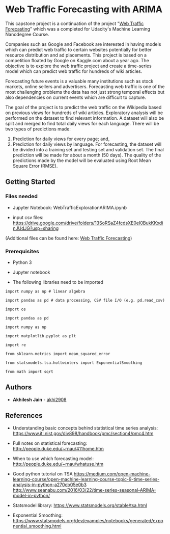 # Web Traffic Forecasting with ARIMA

This capstone project is a continuation of the project "[Web Traffic Forecasting](https://github.com/akhi2908/web-traffic-forecasting)" which was a completed for Udacity's Machine Learning Nanodegree Course. 

Companies such as Google and Facebook are interested in having models which can predict web traffic to certain websites potentially for better resource distribution and ad placements. This project is based on a competition floated by Google on Kaggle.com about a year ago. The objective is to explore the web traffic project and create a time-series model which can predict web traffic for hundreds of wiki articles. 

Forecasting future events is a valuable many institutions such as stock markets, online sellers and advertisers. Forecasting web traffic is one of the most challenging problems the data has not just strong temporal effects but also dependencies on current events which are difficult to capture. 

The goal of the project is to predict the web traffic on the Wikipedia based on previous views for hundreds of wiki articles. Exploratory analysis will be performed on the dataset to find relevant information. A dataset will also be split and merged to find total daily views for each language. There will be two types of predictions made:
1.	Prediction for daily views for every page; and, 
2.	Prediction for daily views by language.
For forecasting, the dataset will be divided into a training set and testing set and validation set. The final prediction will be made for about a month (50 days). The quality of the predictions made by the model will be evaluated using Root Mean Square Error (RMSE).


## Getting Started

### Files needed

* Jupyter Notebook: WebTrafficExplorationARIMA.ipynb

* input csv files: https://drive.google.com/drive/folders/13SoRSaZ4fcdsXE0eI0BukKKxdinJUdJG?usp=sharing

(Additional files can be found here: [Web Traffic Forecasting](https://github.com/akhi2908/web-traffic-forecasting))

### Prerequisites

* Python 3

* Jupyter notebook

* The following libraries need to be imported 

```
import numpy as np # linear algebra

import pandas as pd # data processing, CSV file I/O (e.g. pd.read_csv)

import os

import pandas as pd

import numpy as np

import matplotlib.pyplot as plt

import re

from sklearn.metrics import mean_squared_error

from statsmodels.tsa.holtwinters import ExponentialSmoothing

from math import sqrt
```

## Authors

* **Akhilesh Jain** - [akhi2908](https://github.com/akhi2908)

## References

* Understanding basic concepts behind statistical time series analysis: https://www.itl.nist.gov/div898/handbook/pmc/section4/pmc4.htm

* Full notes on statistical forecasting: http://people.duke.edu/~rnau/411home.htm

* When to use which forecasting model: http://people.duke.edu/~rnau/whatuse.htm 

* Good python tutorial on TSA
https://medium.com/open-machine-learning-course/open-machine-learning-course-topic-9-time-series-analysis-in-python-a270cb05e0b3
http://www.seanabu.com/2016/03/22/time-series-seasonal-ARIMA-model-in-python/

* Statsmodel library: https://www.statsmodels.org/stable/tsa.html

* Exponential Smoothing: https://www.statsmodels.org/dev/examples/notebooks/generated/exponential_smoothing.html
